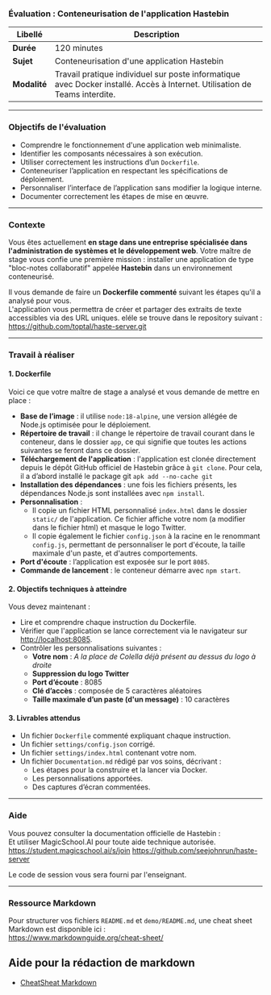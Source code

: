 ### Évaluation : Conteneurisation de l'application Hastebin

| **Libellé**  | **Description**                                                                                                            |
| ------------ | -------------------------------------------------------------------------------------------------------------------------- |
| **Durée**    | 120 minutes                                                                                                                |
| **Sujet**    | Conteneurisation d'une application Hastebin                                                                                |
| **Modalité** | Travail pratique individuel sur poste informatique avec Docker installé. Accès à Internet. Utilisation de Teams interdite. |

---

### Objectifs de l'évaluation

- Comprendre le fonctionnement d'une application web minimaliste.
- Identifier les composants nécessaires à son exécution.
- Utiliser correctement les instructions d’un `Dockerfile`.
- Conteneuriser l’application en respectant les spécifications de déploiement.
- Personnaliser l’interface de l’application sans modifier la logique interne.
- Documenter correctement les étapes de mise en œuvre.

---

### Contexte

Vous êtes actuellement **en stage dans une entreprise spécialisée dans l'administration de systèmes et le développement web**. Votre maître de stage vous confie une première mission : installer une application de type "bloc-notes collaboratif" appelée **Hastebin** dans un environnement conteneurisé.

Il vous demande de faire un **Dockerfile commenté** suivant les étapes qu'il a analysé pour vous.  
L'application vous permettra de créer et partager des extraits de texte accessibles via des URL uniques. eléle se trouve dans le repository suivant : https://github.com/toptal/haste-server.git

---

### Travail à réaliser

#### 1. **Dockerfile**

Voici ce que votre maître de stage a analysé et vous demande de mettre en place :

- **Base de l’image** : il utilise `node:18-alpine`, une version allégée de Node.js optimisée pour le déploiement.
- **Répertoire de travail** : il change le répertoire de travail courant dans le conteneur, dans le dossier `app`, ce qui signifie que toutes les actions suivantes se feront dans ce dossier.
- **Téléchargement de l'application** : l'application est clonée directement depuis le dépôt GitHub officiel de Hastebin grâce à `git clone`. Pour cela, il a d’abord installé le package git `apk add --no-cache git`
- **Installation des dépendances** : une fois les fichiers présents, les dépendances Node.js sont installées avec `npm install`.
- **Personnalisation** :
  - Il copie un fichier HTML personnalisé `index.html` dans le dossier `static/` de l'application. Ce fichier affiche votre nom (a modifier dans le fichier html) et masque le logo Twitter.
  - Il copie également le fichier `config.json` à la racine en le renommant `config.js`, permettant de personnaliser le port d'écoute, la taille maximale d'un paste, et d'autres comportements.
- **Port d'écoute** : l’application est exposée sur le port `8085`.
- **Commande de lancement** : le conteneur démarre avec `npm start`.

#### 2. **Objectifs techniques à atteindre**

Vous devez maintenant :

- Lire et comprendre chaque instruction du Dockerfile.
- Vérifier que l'application se lance correctement via le navigateur sur [http://localhost:8085](http://localhost:8085).
- Contrôler les personnalisations suivantes :
  - **Votre nom** : *A la place de Colella déjà présent au dessus du logo à droite*
  - **Suppression du logo Twitter**
  - **Port d’écoute** : 8085
  - **Clé d’accès** : composée de 5 caractères aléatoires
  - **Taille maximale d’un paste (d'un message)** : 10 caractères

#### 3. **Livrables attendus**

- Un fichier `Dockerfile` commenté expliquant chaque instruction.
- Un fichier `settings/config.json` corrigé.
- Un fichier `settings/index.html` contenant votre nom.
- Un fichier `Documentation.md` rédigé par vos soins, décrivant :
  - Les étapes pour la construire et la lancer via Docker.
  - Les personnalisations apportées.
  - Des captures d’écran commentées.
---

### Aide

Vous pouvez consulter la documentation officielle de Hastebin :  
Et utiliser MagicSchool.AI pour toute aide technique autorisée. https://student.magicschool.ai/s/join 
https://github.com/seejohnrun/haste-server


Le code de session vous sera fourni par l'enseignant.

---

### Ressource Markdown

Pour structurer vos fichiers `README.md` et `demo/README.md`, une cheat sheet Markdown est disponible ici :  
https://www.markdownguide.org/cheat-sheet/

## Aide pour la rédaction de markdown
- [CheatSheat Markdown](markdown.md)